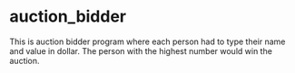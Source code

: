 # auction_bidder
This is auction bidder program where each person had to type their name and value in dollar. The person with the highest number would win the auction.
